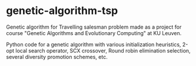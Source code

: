 # genetic-algorithm-tsp
Genetic algorithm for Travelling salesman problem made as a project for course "Genetic Algorithms and Evolutionary Computing" at KU Leuven.

Python code for a  genetic algorithm with various initialization heuristics, 2-opt local search operator, SCX crossover, Round robin elimination selection, several diversity promotion schemes, etc.
